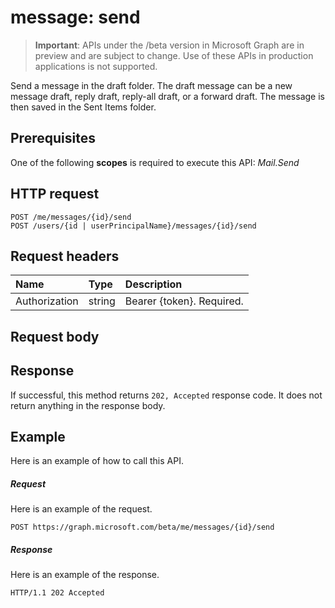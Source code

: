 # message: send

> **Important**: APIs under the /beta version in Microsoft Graph are in preview and are subject to change. Use of these APIs in production applications is not supported.

Send a message in the draft folder. The draft message can be a new message draft, reply draft, reply-all draft, or 
a forward draft. The message is then saved in the Sent Items folder.

## Prerequisites
One of the following **scopes** is required to execute this API:
*Mail.Send*
## HTTP request
<!-- { "blockType": "ignored" } -->
```http
POST /me/messages/{id}/send
POST /users/{id | userPrincipalName}/messages/{id}/send
```
## Request headers
| Name       | Type | Description|
|:---------------|:--------|:----------|
| Authorization  | string  | Bearer {token}. Required. |

## Request body

## Response
If successful, this method returns `202, Accepted` response code. It does not return anything in the response body.

## Example
Here is an example of how to call this API.
##### Request
Here is an example of the request.
<!-- {
  "blockType": "request",
  "name": "message_send"
}-->
```http
POST https://graph.microsoft.com/beta/me/messages/{id}/send
```

##### Response

Here is an example of the response.
<!-- {
  "blockType": "response",
  "truncated": true
} -->
```http
HTTP/1.1 202 Accepted
```

<!-- uuid: 8fcb5dbc-d5aa-4681-8e31-b001d5168d79
2015-10-25 14:57:30 UTC -->
<!-- {
  "type": "#page.annotation",
  "description": "message: send",
  "keywords": "",
  "section": "documentation",
  "tocPath": ""
}-->
